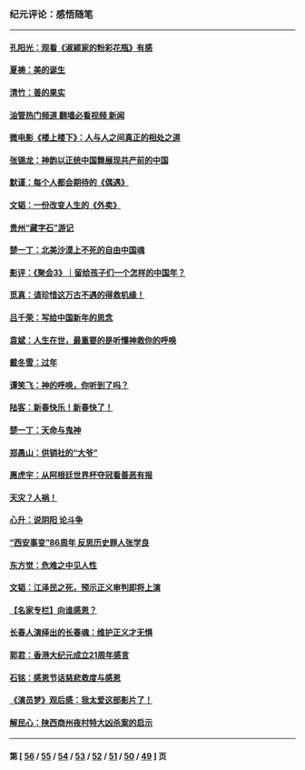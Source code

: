 ### 纪元评论：感悟随笔
---
#### [孔阳光：观看《淑颍家的粉彩花瓶》有感](../../pages/nsc1035/n13967929.md?04210330) 
#### [夏祷：美的诞生](../../pages/nsc1035/n13962321.md?04210330) 
#### [清竹：善的果实](../../pages/nsc1035/n13963980.md?04210330) 
#### [油管热门频道 翻墙必看视频 新闻](ok?04210330)
#### [微电影《楼上楼下》：人与人之间真正的相处之道](../../pages/nsc1035/n13944319.md?04210330) 
#### [张锡龙：神韵以正统中国舞展现共产前的中国](../../pages/nsc1035/n13939727.md?04210330) 
#### [默谨：每个人都会期待的《偶遇》](../../pages/nsc1035/n13939091.md?04210330) 
#### [文韬：一份改变人生的《外卖》](../../pages/nsc1035/n13931822.md?04210330) 
#### [贵州“藏字石”游记](../../pages/nsc1035/n13923310.md?04210330) 
#### [楚一丁：北美沙漠上不死的自由中国魂](../../pages/nsc1035/n13921879.md?04210330) 
#### [影评：《聚会3》｜留给孩子们一个怎样的中国年？](../../pages/nsc1035/n13919652.md?04210330) 
#### [觅真：请珍惜这万古不遇的得救机缘！](../../pages/nsc1035/n13917157.md?04210330) 
#### [吕千荣：写给中国新年的思念](../../pages/nsc1035/n13915103.md?04210330) 
#### [袁斌：人生在世，最重要的是听懂神救你的呼唤](../../pages/nsc1035/n13914636.md?04210330) 
#### [戴冬雪：过年](../../pages/nsc1035/n13913311.md?04210330) 
#### [谭笑飞：神的呼唤，你听到了吗？](../../pages/nsc1035/n13912603.md?04210330) 
#### [陆客：新春快乐！新春快了！](../../pages/nsc1035/n13911771.md?04210330) 
#### [楚一丁：天命与鬼神](../../pages/nsc1035/n13904371.md?04210330) 
#### [郑愚山：供销社的“大爷”](../../pages/nsc1035/n13904409.md?04210330) 
#### [惠虎宇：从阿根廷世界杯夺冠看善恶有报](../../pages/nsc1035/n13889438.md?04210330) 
#### [天灾？人祸！](../../pages/nsc1035/n13900104.md?04210330) 
#### [心升：说阴阳 论斗争](../../pages/nsc1035/n13885189.md?04210330) 
#### [“西安事变”86周年 反思历史罪人张学良](../../pages/nsc1035/n13882019.md?04210330) 
#### [东方觉：危难之中见人性](../../pages/nsc1035/n13881549.md?04210330) 
#### [文韬：江泽民之死，预示正义审判即将上演](../../pages/nsc1035/n13877698.md?04210330) 
#### [【名家专栏】向谁感恩？](../../pages/nsc1035/n13873797.md?04210330) 
#### [长春人演绎出的长春魂：维护正义才无惧](../../pages/nsc1035/n13871764.md?04210330) 
#### [郭君：香港大纪元成立21周年感言](../../pages/nsc1035/n13871269.md?04210330) 
#### [石铭：感恩节话慈悲救度与感恩](../../pages/nsc1035/n13869863.md?04210330) 
#### [《演员梦》观后感：我太爱这部影片了！](../../pages/nsc1035/n13866783.md?04210330) 
#### [解民心：陕西商州夜村特大凶杀案的启示](../../pages/nsc1035/n13865339.md?04210330) 

---
#### 第 [ [56](./56.md?04210330) / [55](./55.md?04210330) / [54](./54.md?04210330) / [53](./53.md?04210330) / [52](./52.md?04210330) / [51](./51.md?04210330) / [50](./50.md?04210330) / [49](./49.md?04210330) ] 页
